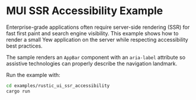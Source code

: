 # MUI SSR Accessibility Example

Enterprise-grade applications often require server-side rendering (SSR) for
fast first paint and search engine visibility.  This example shows how to
render a small Yew application on the server while respecting accessibility
best practices.

The sample renders an `AppBar` component with an `aria-label` attribute so
assistive technologies can properly describe the navigation landmark.

Run the example with:

```bash
cd examples/rustic_ui_ssr_accessibility
cargo run
```
